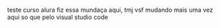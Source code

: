teste curso alura
fiz essa mundaça aqui, tmj vsf
mudando mais uma vez aqui so que pelo visual studio code